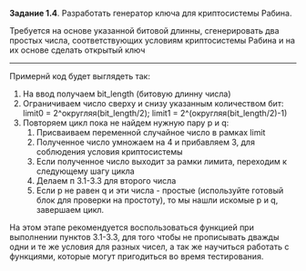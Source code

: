 **Задание 1.4**. 
Разработать генератор ключа для криптосистемы Рабина. 

Требуется на основе указанной битовой длинны, сгенерировать два простых числа, соответствующих условиям
криптосистемы Рабина и на их основе сделать открытый ключ

---
Примернй код будет выглядеть так:

1. На ввод получаем bit_length (битовую длинну числа)
2. Ограничиваем число сверху и снизу указанным количеством бит:
	limit0 = 2^округляя(bit_length/2); limit1 = 2^(округляя(bit_length/2)-1)
3. Повторяем цикл пока не найдем нужную пару p и q:
	1) Присваиваем переменной случайное число в рамках limit
	2) Полученное число умножаем на 4 и прибавляем 3, для соблюдения условия
	криптосистемы
	3) Если полученное число выходит за рамки лимита, переходим к следующему шагу цикла
	4) Делаем п 3.1-3.3 для второго числа
	5) Если p не равен q и эти числа - простые (используйте готовый блок для проверки на простоту),
то мы нашли искомые p и q, завершаем цикл.

На этом этапе рекомендуется воспользоваться функцией при выполнении пунктов 3.1-3.3, для того чтобы
не прописывать дважды одни и те же условия для разных чисел, а так же научиться работать с функциями,
которые могут пригодиться во время тестирования.